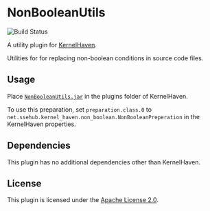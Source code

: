# NonBooleanUtils

![Build Status](https://jenkins-2.sse.uni-hildesheim.de/buildStatus/icon?job=KH_NonBooleanUtils)

A utility plugin for [KernelHaven](https://github.com/KernelHaven/KernelHaven).

Utilities for for replacing non-boolean conditions in source code files.

## Usage

Place [`NonBooleanUtils.jar`](https://jenkins-2.sse.uni-hildesheim.de/view/KernelHaven/job/KH_NonBooleanUtils/lastSuccessfulBuild/artifact/build/jar/NonBooleanUtils.jar) in the plugins folder of KernelHaven.

To use this preparation, set `preparation.class.0` to `net.ssehub.kernel_haven.non_boolean.NonBooleanPreperation` in the KernelHaven properties.

## Dependencies

This plugin has no additional dependencies other than KernelHaven.

## License

This plugin is licensed under the [Apache License 2.0](https://www.apache.org/licenses/LICENSE-2.0.html).
